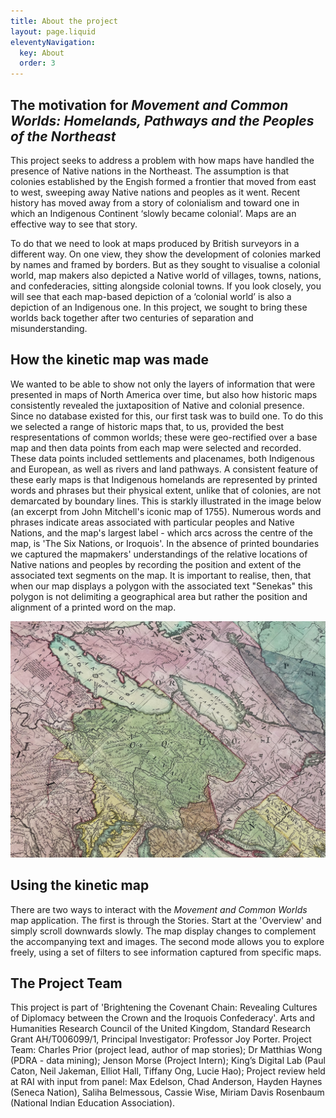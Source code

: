 ```yaml
---
title: About the project
layout: page.liquid
eleventyNavigation:
  key: About
  order: 3
---
```


## The motivation for *Movement and Common Worlds: Homelands, Pathways and the Peoples of the Northeast*

This project seeks to address a problem with how maps have handled the presence of Native nations in the Northeast. The assumption is that colonies established by the Engish formed a frontier that moved from east to west, sweeping away Native nations and peoples as it went. Recent history has moved away from a story of colonialism and toward one in which an Indigenous Continent ‘slowly became colonial’. Maps are an effective way to see that story.

To do that we need to look at maps produced by British surveyors in a different way. On one view, they show the development of colonies marked by names and framed by borders. But as they sought to visualise a colonial world, map makers also depicted a Native world of villages, towns, nations, and confederacies, sitting alongside colonial towns. If you look closely, you will see that each map-based depiction of a ‘colonial world’ is also a depiction of an Indigenous one. In this project, we sought to bring these worlds back together after two centuries of separation and misunderstanding.

## How the kinetic map was made
We wanted to be able to show not only the layers of information that were presented in maps of North America over time, but also how  historic maps consistently revealed the juxtaposition of Native and colonial presence. Since no database existed for this, our first task was to build one. To do this we selected a range of historic maps that, to us, provided the best respresentations of common worlds; these were geo-rectified over a base map and then data points from each map were selected and recorded. These data points included settlements and placenames, both Indigenous and European, as well as rivers and land pathways. A consistent feature of these early maps is that Indigenous homelands are represented by printed words and phrases but their physical extent, unlike that of colonies, are not demarcated by boundary lines. This is starkly illustrated in the image below (an excerpt from John Mitchell's iconic map of 1755). Numerous words and phrases indicate areas associated with particular peoples and Native Nations, and the map's largest label - which arcs across the centre of the map, is 'The Six Nations, or Iroquois'. In the absence of printed boundaries we captured the mapmakers' understandings of the relative locations of Native nations and peoples by recording the position and extent of the associated text segments on the map. It is important to realise, then, that when our map displays a polygon with the associated text "Senekas" this polygon is not delimiting a geographical area but rather the position and alignment of a printed word on the map.

![Detail from Mitchell 1755 map](../assets/img/about/Image_for_about_page.jpg)

## Using the kinetic map
There are two ways to interact with the *Movement and Common Worlds* map application. The first is through the Stories. Start at the 'Overview' and simply scroll downwards slowly. The map display changes to complement the accompanying text and images. The second mode allows you to explore freely, using a set of filters to see information captured from specific maps. 

## The Project Team

This project is part of 'Brightening the Covenant Chain: Revealing Cultures of Diplomacy between the Crown and the Iroquois Confederacy'. Arts and Humanities Research Council of the United Kingdom, Standard Research Grant AH/T006099/1, Principal Investigator: Professor Joy Porter. Project Team: Charles Prior (project lead, author of map stories); Dr Matthias Wong (PDRA - data mining); Jenson Morse (Project Intern); King’s Digital Lab (Paul Caton, Neil Jakeman, Elliot Hall, Tiffany Ong, Lucie Hao); Project review held at RAI with input from panel: Max Edelson, Chad Anderson, Hayden Haynes (Seneca Nation), Saliha Belmessous, Cassie Wise, Miriam Davis Rosenbaum (National Indian Education Association).
